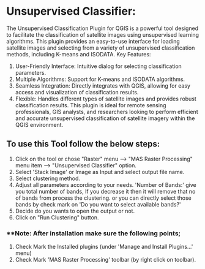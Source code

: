 # Unsupervised Classifier:
The Unsupervised Classification Plugin for QGIS is a powerful tool designed to facilitate the classification of satellite images using unsupervised learning algorithms. 
This plugin provides an easy-to-use interface for loading satellite images and selecting from a variety of unsupervised classification methods, including K-means and ISODATA. Key Features: 
1. User-Friendly Interface: Intuitive dialog for selecting classification parameters. 
2. Multiple Algorithms: Support for K-means and ISODATA algorithms. 
3. Seamless Integration: Directly integrates with QGIS, allowing for easy access and visualization of classification results. 
4. Flexible: Handles different types of satellite images and provides robust classification results. 
This plugin is ideal for remote sensing professionals, GIS analysts, and researchers looking to perform efficient and accurate unsupervised classification of satellite imagery within the QGIS environment. 
## To use this Tool follow the below steps: 
1. Click on the tool or chose "Raster" menu --> "MAS Raster Processing" menu item --> "Unsupervised Classifier" option. 
2. Select 'Stack Image' or Image as Input and select output file name. 
3. Select clustering method. 
4. Adjust all parameters according to your needs. 
'Number of Bands:' give you total number of bands, If you decrease it then it will remove that no of bands from process the clustering. 
or you can directly select those bands by check mark on 'Do you want to select available bands?' 
5. Decide do you wants to open the output or not. 
6. Click on "Run Clustering" button. 
### **Note: After installation make sure the following points; 
1. Check Mark the Installed plugins (under 'Manage and Install Plugins...' menu) 
2. Check Mark 'MAS Raster Processing' toolbar (by right click on toolbar).
